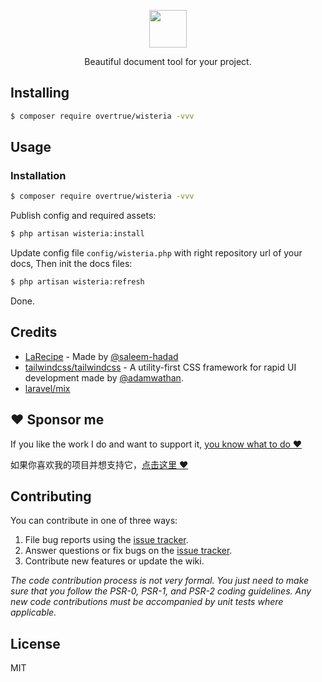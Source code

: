 <p align="center"><img src="https://user-images.githubusercontent.com/1472352/54765401-694a5400-4c34-11e9-9f08-4d05d4629367.png" height="60" /></p>

<p align="center"> Beautiful document tool for your project.</p>


## Installing

```bash
$ composer require overtrue/wisteria -vvv
```

## Usage

### Installation

```bash
$ composer require overtrue/wisteria -vvv
```

Publish config and required assets:

```bash
$ php artisan wisteria:install
```

Update config file `config/wisteria.php` with right repository url of your docs, Then init the docs files:

```bash
$ php artisan wisteria:refresh
```

Done. 

## Credits

- [LaRecipe](https://github.com/saleem-hadad/larecipe) - Made by [@saleem-hadad](https://github.com/saleem-hadad)  
- [tailwindcss/tailwindcss](https://github.com/tailwindcss/tailwindcss) - A utility-first CSS framework for rapid UI development made by [@adamwathan](https://github.com/adamwathan).
- [laravel/mix](https://laravel-mix.com/)

## :heart: Sponsor me 

If you like the work I do and want to support it, [you know what to do :heart:](https://github.com/sponsors/overtrue)

如果你喜欢我的项目并想支持它，[点击这里 :heart:](https://github.com/sponsors/overtrue)

## Contributing

You can contribute in one of three ways:

1. File bug reports using the [issue tracker](https://github.com/overtrue/wisteria/issues).
2. Answer questions or fix bugs on the [issue tracker](https://github.com/overtrue/wisteria/issues).
3. Contribute new features or update the wiki.

_The code contribution process is not very formal. You just need to make sure that you follow the PSR-0, PSR-1, and PSR-2 coding guidelines. Any new code contributions must be accompanied by unit tests where applicable._

## License

MIT
